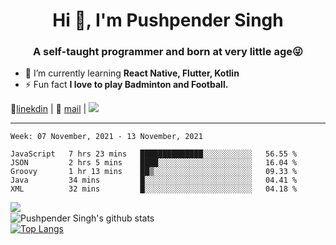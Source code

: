 <h1 align="center">Hi 👋, I'm Pushpender Singh</h1>
<h3 align="center">A self-taught programmer and born at very little age😜</h3>

- 🌱 I’m currently learning **React Native, Flutter, Kotlin**
- ⚡ Fun fact **I love to play Badminton and Football.**

👔[linekdin](https://www.linkedin.com/in/pushpender-singh-240061202/) | 📧 [mail](mailto:pushpendersingh@p2devs.com) | ![](https://komarev.com/ghpvc/?username=pushpender-singh-ap&color=blue)


---

<!--START_SECTION:waka-->
```text
Week: 07 November, 2021 - 13 November, 2021

JavaScript   7 hrs 23 mins   ██████████████░░░░░░░░░░░   56.55 % 
JSON         2 hrs 5 mins    ████░░░░░░░░░░░░░░░░░░░░░   16.04 % 
Groovy       1 hr 13 mins    ██▒░░░░░░░░░░░░░░░░░░░░░░   09.33 % 
Java         34 mins         █░░░░░░░░░░░░░░░░░░░░░░░░   04.41 % 
XML          32 mins         █░░░░░░░░░░░░░░░░░░░░░░░░   04.18 % 
```
<!--END_SECTION:waka-->

<img align="left" src="https://github-readme-streak-stats.herokuapp.com/?user=pushpender-singh-ap&theme=dark" /></br>
![Pushpender Singh's github stats](https://github-readme-stats.vercel.app/api?username=pushpender-singh-ap&show_icons=true&theme=radical&count_private=true)</br>
[![Top Langs](https://github-readme-stats.vercel.app/api/top-langs/?username=pushpender-singh-ap&theme=radical)](https://github.com/pushpender-singh-ap/github-readme-stats)
